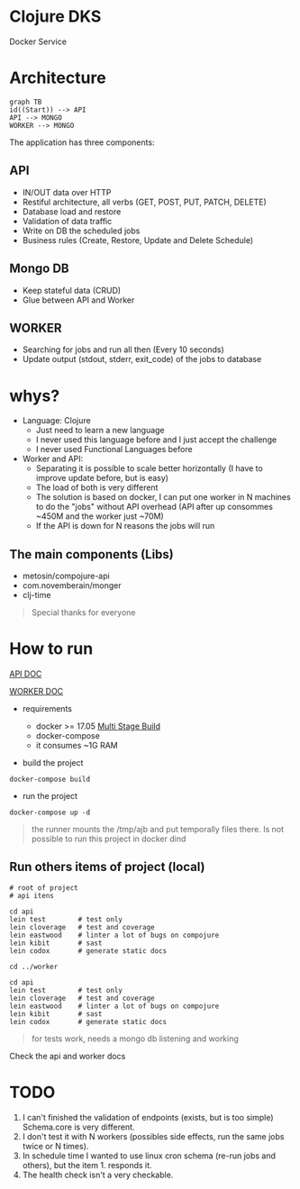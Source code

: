 Clojure DKS
===========

Docker Service

# Architecture

```mermaid
graph TB
id((Start)) --> API
API --> MONGO
WORKER --> MONGO
```

The application has three components:

## API 
- IN/OUT data over HTTP
- Restiful architecture, all verbs (GET, POST, PUT, PATCH, DELETE)
- Database load and restore
- Validation of data traffic
- Write on DB the scheduled jobs
- Business rules (Create, Restore, Update and Delete Schedule)

## Mongo DB
- Keep stateful data (CRUD)
- Glue between API and Worker

## WORKER
- Searching for jobs and run all then (Every 10 seconds)
- Update output (stdout, stderr, exit_code) of the jobs to database

# whys?

- Language: Clojure
    - Just need to learn a new language
    - I never used this language before and I just accept the challenge
    - I never used Functional Languages before
- Worker and API:
    - Separating it is possíble to scale better horizontally (I have to improve update before, but is easy)
    - The load of both is very different
    - The solution is based on docker, I can put one worker in N machines to do the "jobs" without API overhead (API after up consommes ~450M and the worker just ~70M)
    - If the API is down for N reasons the jobs will run

## The main components (Libs)

- metosin/compojure-api
- com.novemberain/monger
- clj-time

> Special thanks for everyone

# How to run

[API DOC](api/README.md)

[WORKER DOC](worker/README.md)

- requirements
    - docker >= 17.05 [Multi Stage Build](https://docs.docker.com/develop/develop-images/multistage-build/)
    - docker-compose
    - it consumes ~1G RAM

- build the project

`docker-compose build`

- run the project

`docker-compose up -d`

> the runner mounts the /tmp/ajb and put temporally files there. Is not possible to run this project in docker dind

## Run others items of project (local)

```
# root of project
# api itens

cd api
lein test        # test only
lein cloverage   # test and coverage
lein eastwood    # linter a lot of bugs on compojure
lein kibit       # sast
lein codox       # generate static docs

cd ../worker

cd api
lein test        # test only
lein cloverage   # test and coverage
lein eastwood    # linter a lot of bugs on compojure
lein kibit       # sast
lein codox       # generate static docs

```

> for tests work, needs a mongo db listening and working

Check the api and worker docs

# TODO

1. I can't finished the validation of endpoints (exists, but is too simple) Schema.core is very different.
2. I don't test it with N workers (possibles side effects, run the same jobs twice or N times).
3. In schedule time I wanted to use linux cron schema (re-run jobs and others), but the item 1. responds it.
4. The health check isn't a very checkable.
